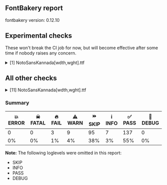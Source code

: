 ## FontBakery report

fontbakery version: 0.12.10



## Experimental checks

These won't break the CI job for now, but will become effective after some time if nobody raises any concern.


<details><summary>[1] NotoSansKannada[wdth,wght].ttf</summary>
<div>
<details>
    <summary>🔥 <b>FAIL</b> Checking that the typoAscender exceeds the yMax of the /Agrave. <a href="https://fontbakery.readthedocs.io/en/stable/fontbakery/checks/universal.metrics.html#"></a></summary>
    <div>







* 🔥 **FAIL** <p>OS/2.sTypoAscender value should be greater than 944, but got 809 instead</p>
 [code: typoAscender]



</div>
</details>
</div>
</details>




## All other checks



<details><summary>[11] NotoSansKannada[wdth,wght].ttf</summary>
<div>
<details>
    <summary>🔥 <b>FAIL</b> Check for presence of an ARTICLE.en_us.html file <a href="https://fontbakery.readthedocs.io/en/stable/fontbakery/checks/googlefonts.description.html#"></a></summary>
    <div>







* 🔥 **FAIL** <p>This is a Noto font but it lacks an ARTICLE.en_us.html file.</p>
 [code: missing-article]



* 🔥 **FAIL** <p>This is a Noto font but it lacks a DESCRIPTION.en_us.html file.</p>
 [code: missing-description]



</div>
</details>

<details>
    <summary>🔥 <b>FAIL</b> Ensure dotted circle glyph is present and can attach marks. <a href="https://fontbakery.readthedocs.io/en/stable/fontbakery/checks/shaping.html#"></a></summary>
    <div>







* 🔥 **FAIL** <p>The following glyphs could not be attached to the dotted circle glyph:</p>
<pre><code>- acutecomb

- candrabinduknda

- gravecomb

- nuktaknda

- tildecomb

- uni0302

- uni0304

- uni0306

- uni0307

- uni0308

- uni030A

- uni030B

- uni030C

- uni0326

- uni0327

- uni0328

- uni0951

- uni0952

- uni1CD0

- uni1CD2

- uni1CDA

- uni1CF4
</code></pre>
 [code: unattached-dotted-circle-marks]



</div>
</details>

<details>
    <summary>⚠️ <b>WARN</b> Check glyphs in mark glyph class are non-spacing. <a href="https://fontbakery.readthedocs.io/en/stable/fontbakery/checks/opentype.gdef.html#"></a></summary>
    <div>







* ⚠️ **WARN** <p>The following spacing glyphs may be in the GDEF mark glyph class by mistake:
aavowelsignaltknda (unencoded), aavowelsignknda (U+0CBE), anusvaraaboverightknda (U+0CF3), auvowelsignknda (U+0CCC), basubscriptUIknda (unencoded), basubscriptaltUIknda (unencoded), basubscriptaltknda (unencoded), basubscriptknda (unencoded), basubscriptrightUIknda (unencoded), basubscriptrightknda (unencoded), baviramaknda (unencoded), bharasubscriptUIknda (unencoded), bharasubscriptaltUIknda (unencoded), bharasubscriptaltknda (unencoded), bharasubscriptknda (unencoded), bhasubscriptUIknda (unencoded), bhasubscriptaltUIknda (unencoded), bhasubscriptaltknda (unencoded), bhasubscriptknda (unencoded), bhasubscriptrightUIknda (unencoded), bhasubscriptrightknda (unencoded), casubscriptUIknda (unencoded), casubscriptaltUIknda (unencoded), casubscriptaltknda (unencoded), casubscriptknda (unencoded), chasubscriptUIknda (unencoded), chasubscriptaltUIknda (unencoded), chasubscriptaltknda (unencoded), chasubscriptknda (unencoded), darasubscriptUIknda (unencoded), darasubscriptaltUIknda (unencoded), darasubscriptaltknda (unencoded), darasubscriptknda (unencoded), dasubscriptUIknda (unencoded), dasubscriptaltUIknda (unencoded), dasubscriptaltknda (unencoded), dasubscriptknda (unencoded), ddarasubscriptUIknda (unencoded), ddarasubscriptaltUIknda (unencoded), ddarasubscriptaltknda (unencoded), ddarasubscriptknda (unencoded), ddasubscriptUIknda (unencoded), ddasubscriptaltUIknda (unencoded), ddasubscriptaltknda (unencoded), ddasubscriptknda (unencoded), ddhasubscriptUIknda (unencoded), ddhasubscriptaltUIknda (unencoded), ddhasubscriptaltknda (unencoded), ddhasubscriptknda (unencoded), dhasubscriptUIknda (unencoded), dhasubscriptaltUIknda (unencoded), dhasubscriptaltknda (unencoded), dhasubscriptknda (unencoded), evowelsignaltknda (unencoded), fasubscriptUIknda (unencoded), fasubscriptaltUIknda (unencoded), fasubscriptaltknda (unencoded), fasubscriptknda (unencoded), garasubscriptUIknda (unencoded), garasubscriptaltUIknda (unencoded), garasubscriptaltknda (unencoded), garasubscriptknda (unencoded), gasubscriptUIknda (unencoded), gasubscriptaltUIknda (unencoded), gasubscriptaltknda (unencoded), gasubscriptknda (unencoded), ghasubscriptUIknda (unencoded), ghasubscriptaltUIknda (unencoded), ghasubscriptaltknda (unencoded), ghasubscriptknda (unencoded), hasubscriptUIknda (unencoded), hasubscriptaltUIknda (unencoded), hasubscriptaltknda (unencoded), hasubscriptknda (unencoded), iivowelsignknda (U+0CC0), ivowelsignknda (U+0CBF), januktasubscriptUIknda (unencoded), januktasubscriptaltUIknda (unencoded), januktasubscriptaltknda (unencoded), januktasubscriptknda (unencoded), jasubscriptUIknda (unencoded), jasubscriptaltUIknda (unencoded), jasubscriptaltknda (unencoded), jasubscriptknda (unencoded), jhasubscriptUIknda (unencoded), jhasubscriptaltUIknda (unencoded), jhasubscriptaltknda (unencoded), jhasubscriptknda (unencoded), karasubscriptUIknda (unencoded), karasubscriptaltUIknda (unencoded), karasubscriptaltknda (unencoded), karasubscriptknda (unencoded), kasubscriptUIknda (unencoded), kasubscriptaltUIknda (unencoded), kasubscriptaltknda (unencoded), kasubscriptknda (unencoded), khasubscriptUIknda (unencoded), khasubscriptaltUIknda (unencoded), khasubscriptaltknda (unencoded), khasubscriptknda (unencoded), lasubscriptUIknda (unencoded), lasubscriptaltUIknda (unencoded), lasubscriptaltknda (unencoded), lasubscriptknda (unencoded), lengthmarkknda (U+0CD5), llasubscriptUIknda (unencoded), llasubscriptaltUIknda (unencoded), llasubscriptaltknda (unencoded), llasubscriptknda (unencoded), masubscriptUIknda (unencoded), masubscriptaltUIknda (unencoded), masubscriptaltknda (unencoded), masubscriptknda (unencoded), mayasubscriptUIknda (unencoded), mayasubscriptaltUIknda (unencoded), mayasubscriptaltknda (unencoded), mayasubscriptknda (unencoded), nasubscriptUIknda (unencoded), nasubscriptaltUIknda (unencoded), nasubscriptaltknda (unencoded), nasubscriptknda (unencoded), nasubscriptrightUIknda (unencoded), nasubscriptrightknda (unencoded), ngasubscriptUIknda (unencoded), ngasubscriptaltUIknda (unencoded), ngasubscriptaltknda (unencoded), ngasubscriptknda (unencoded), nnasubscriptUIknda (unencoded), nnasubscriptaltUIknda (unencoded), nnasubscriptaltknda (unencoded), nnasubscriptknda (unencoded), nnasubscriptrightUIknda (unencoded), nnasubscriptrightknda (unencoded), nyasubscriptUIknda (unencoded), nyasubscriptaltUIknda (unencoded), nyasubscriptaltknda (unencoded), nyasubscriptknda (unencoded), parasubscriptUIknda (unencoded), parasubscriptaltUIknda (unencoded), parasubscriptaltknda (unencoded), parasubscriptknda (unencoded), pasubscriptUIknda (unencoded), pasubscriptaltUIknda (unencoded), pasubscriptaltknda (unencoded), pasubscriptknda (unencoded), phanuktasubscriptUIknda (unencoded), phanuktasubscriptaltUIknda (unencoded), phanuktasubscriptaltknda (unencoded), phanuktasubscriptknda (unencoded), phasubscriptUIknda (unencoded), phasubscriptaltUIknda (unencoded), phasubscriptaltknda (unencoded), phasubscriptknda (unencoded), rasubscriptUIknda (unencoded), rasubscriptaltUIknda (unencoded), rasubscriptaltknda (unencoded), rasubscriptknda (unencoded), rrasubscriptUIknda (unencoded), rrasubscriptaltUIknda (unencoded), rrasubscriptaltknda (unencoded), rrasubscriptknda (unencoded), sasubscriptUIknda (unencoded), sasubscriptaltUIknda (unencoded), sasubscriptaltknda (unencoded), sasubscriptknda (unencoded), shasubscriptUIknda (unencoded), shasubscriptaltUIknda (unencoded), shasubscriptaltknda (unencoded), shasubscriptknda (unencoded), ssasubscriptUIknda (unencoded), ssasubscriptaltUIknda (unencoded), ssasubscriptaltknda (unencoded), ssasubscriptknda (unencoded), ssasubscriptrightUIknda (unencoded), ssasubscriptrightknda (unencoded), tarasubscriptUIknda (unencoded), tarasubscriptaltUIknda (unencoded), tarasubscriptaltknda (unencoded), tarasubscriptknda (unencoded), tasubscriptUIknda (unencoded), tasubscriptaltUIknda (unencoded), tasubscriptaltknda (unencoded), tasubscriptknda (unencoded), tayasubscriptUIknda (unencoded), tayasubscriptaltUIknda (unencoded), tayasubscriptaltknda (unencoded), tayasubscriptknda (unencoded), thasubscriptUIknda (unencoded), thasubscriptaltUIknda (unencoded), thasubscriptaltknda (unencoded), thasubscriptknda (unencoded), ttarasubscriptUIknda (unencoded), ttarasubscriptaltUIknda (unencoded), ttarasubscriptaltknda (unencoded), ttarasubscriptknda (unencoded), ttasubscriptUIknda (unencoded), ttasubscriptaltUIknda (unencoded), ttasubscriptaltknda (unencoded), ttasubscriptknda (unencoded), tthasubscriptUIknda (unencoded), tthasubscriptaltUIknda (unencoded), tthasubscriptaltknda (unencoded), tthasubscriptknda (unencoded), uuvowelsignalt2knda (unencoded), uuvowelsignaltknda (unencoded), uuvowelsignknda (U+0CC2), uuvowelsignlaknda (unencoded), uvowelsignalt2knda (unencoded), uvowelsignaltknda (unencoded), uvowelsignknda (U+0CC1), uvowelsignlaknda (unencoded), vasubscriptUIknda (unencoded), vasubscriptaltUIknda (unencoded), vasubscriptaltknda (unencoded), vasubscriptknda (unencoded), visargaknda (U+0C83), yasubscriptUIknda (unencoded), yasubscriptaltUIknda (unencoded), yasubscriptaltknda (unencoded) and yasubscriptknda (unencoded)</p>
 [code: spacing-mark-glyphs]



</div>
</details>

<details>
    <summary>⚠️ <b>WARN</b> Check mark characters are in GDEF mark glyph class. <a href="https://fontbakery.readthedocs.io/en/stable/fontbakery/checks/opentype.gdef.html#"></a></summary>
    <div>







* ⚠️ **WARN** <p>The following mark characters could be in the GDEF mark glyph class:
llvocalicvowelsignknda (U+0CE3), lvocalicvowelsignknda (U+0CE2) and viramaknda (U+0CCD)</p>
 [code: mark-chars]



</div>
</details>

<details>
    <summary>⚠️ <b>WARN</b> Check GDEF mark glyph class doesn't have characters that are not marks. <a href="https://fontbakery.readthedocs.io/en/stable/fontbakery/checks/opentype.gdef.html#"></a></summary>
    <div>







* ⚠️ **WARN** <p>The following non-mark characters should not be in the GDEF mark glyph class:
U+0C83, U+0CBE, U+0CC0, U+0CC1, U+0CC2, U+0CC8, U+0CCA, U+0CCB, U+0CD5 and U+0CF3</p>
 [code: non-mark-chars]



</div>
</details>

<details>
    <summary>⚠️ <b>WARN</b> Does the font contain a soft hyphen? <a href="https://fontbakery.readthedocs.io/en/stable/fontbakery/checks/universal.glyphset.html#"></a></summary>
    <div>







* ⚠️ **WARN** <p>This font has a 'Soft Hyphen' character.</p>
 [code: softhyphen]



</div>
</details>

<details>
    <summary>⚠️ <b>WARN</b> Check font contains no unreachable glyphs <a href="https://fontbakery.readthedocs.io/en/stable/fontbakery/checks/universal.glyphset.html#"></a></summary>
    <div>







* ⚠️ **WARN** <p>The following glyphs could not be reached by codepoint or substitution rules:</p>
<pre><code>- ailengthmarkUIknda

- ailengthmarkaltUIknda

- aivowelsignUIknda

- backslash.UIknda

- bar.UIknda

- basubscriptUIknda

- basubscriptaltUIknda

- basubscriptrightUIknda

- bharasubscriptUIknda

- bharasubscriptaltUIknda

- bhasubscriptUIknda

- bhasubscriptaltUIknda

- bhasubscriptrightUIknda

- braceleft.UIknda

- braceright.UIknda

- bracketleft.UIknda

- bracketright.UIknda

- casubscriptUIknda

- casubscriptaltUIknda

- casubscriptrightUIknda

- chasubscriptUIknda

- chasubscriptaltUIknda

- chasubscriptrightUIknda

- darasubscriptUIknda

- darasubscriptaltUIknda

- dasubscriptUIknda

- dasubscriptaltUIknda

- dasubscriptrightUIknda

- ddarasubscriptUIknda

- ddarasubscriptaltUIknda

- ddasubscriptUIknda

- ddasubscriptaltUIknda

- ddasubscriptrightUIknda

- ddhasubscriptUIknda

- ddhasubscriptaltUIknda

- ddhasubscriptrightUIknda

- dhasubscriptUIknda

- dhasubscriptaltUIknda

- dhasubscriptrightUIknda

- fasubscriptUIknda

- fasubscriptaltUIknda

- fasubscriptrightUIknda

- garasubscriptUIknda

- garasubscriptaltUIknda

- gasubscriptUIknda

- gasubscriptaltUIknda

- gasubscriptrightUIknda

- ghasubscriptUIknda

- ghasubscriptaltUIknda

- ghasubscriptrightUIknda

- hasubscriptUIknda

- hasubscriptaltUIknda

- hasubscriptrightUIknda

- januktasubscriptUIknda

- januktasubscriptaltUIknda

- januktasubscriptrightUIknda

- janyaUIknda

- janyanocrestUIknda

- janyaviramaUIknda

- janyevowelUIknda

- janyivowelUIknda

- jasubscriptUIknda

- jasubscriptaltUIknda

- jasubscriptrightUIknda

- jhasubscriptUIknda

- jhasubscriptaltUIknda

- jhasubscriptrightUIknda

- karasubscriptUIknda

- karasubscriptaltUIknda

- kassaUIknda

- kassanocrestUIknda

- kassaviramaUIknda

- kassevowelUIknda

- kassivowelUIknda

- kasubscriptUIknda

- kasubscriptaltUIknda

- kasubscriptrightUIknda

- khasubscriptUIknda

- khasubscriptaltUIknda

- khasubscriptrightUIknda

- lasubscriptUIknda

- lasubscriptaltUIknda

- lasubscriptrightUIknda

- llasubscriptUIknda

- llasubscriptaltUIknda

- llasubscriptrightUIknda

- llvocalicvowelsignUIknda

- llvocalicvowelsignaltUIknda

- lvocalicvowelsignUIknda

- lvocalicvowelsignaltUIknda

- masubscriptUIknda

- masubscriptaltUIknda

- masubscriptlengthmarkUIknda

- masubscriptlengthmarkaltUIknda

- masubscriptrightUIknda

- masubscriptrvocalicUIknda

- masubscriptrvocalicaltUIknda

- mayasubscriptUIknda

- mayasubscriptaltUIknda

- nasubscriptUIknda

- nasubscriptaltUIknda

- nasubscriptrightUIknda

- ngasubscriptUIknda

- ngasubscriptaltUIknda

- ngasubscriptrightUIknda

- nnasubscriptUIknda

- nnasubscriptaltUIknda

- nnasubscriptrightUIknda

- nyasubscriptUIknda

- nyasubscriptaltUIknda

- nyasubscriptrightUIknda

- parasubscriptUIknda

- parasubscriptaltUIknda

- parenleft.UIknda

- parenright.UIknda

- pasubscriptUIknda

- pasubscriptaltUIknda

- pasubscriptrightUIknda

- phanuktasubscriptUIknda

- phanuktasubscriptaltUIknda

- phanuktasubscriptrightUIknda

- phasubscriptUIknda

- phasubscriptaltUIknda

- phasubscriptrightUIknda

- question

- rasubscriptUIknda

- rasubscriptaltUIknda

- rasubscriptlengthmarkUIknda

- rasubscriptlengthmarkaltUIknda

- rasubscriptrightUIknda

- rrasubscriptUIknda

- rrasubscriptaltUIknda

- rrasubscriptrightUIknda

- rrvocalicvowelsignUIknda

- rrvocalicvowelsignaltUIknda

- rvocalicvowelsignUIknda

- rvocalicvowelsignaltUIknda

- sasubscriptUIknda

- sasubscriptaltUIknda

- sasubscriptrightUIknda

- shasubscriptUIknda

- shasubscriptaltUIknda

- shasubscriptrightUIknda

- slash.UIknda

- ssasubscriptUIknda

- ssasubscriptaltUIknda

- ssasubscriptrightUIknda

- tarasubscriptUIknda

- tarasubscriptaltUIknda

- tasubscriptUIknda

- tasubscriptaltUIknda

- tasubscriptlengthmarkUIknda

- tasubscriptlengthmarkaltUIknda

- tasubscriptrightUIknda

- tasubscriptrvocalicUIknda

- tasubscriptrvocalicaltUIknda

- tayasubscriptUIknda

- tayasubscriptaltUIknda

- thasubscriptUIknda

- thasubscriptaltUIknda

- thasubscriptrightUIknda

- ttarasubscriptUIknda

- ttarasubscriptaltUIknda

- ttasubscriptUIknda

- ttasubscriptaltUIknda

- ttasubscriptrightUIknda

- tthasubscriptUIknda

- tthasubscriptaltUIknda

- tthasubscriptrightUIknda

- vasubscriptUIknda

- vasubscriptaltUIknda

- vasubscriptrightUIknda

- yasubscriptUIknda

- yasubscriptaltUIknda

- yasubscriptrightUIknda
</code></pre>
 [code: unreachable-glyphs]



</div>
</details>

<details>
    <summary>⚠️ <b>WARN</b> Validate size, and resolution of article images, and ensure article page has minimum length and includes visual assets. <a href="https://fontbakery.readthedocs.io/en/stable/fontbakery/checks/googlefonts.article.html#"></a></summary>
    <div>







* ⚠️ **WARN** <p>Family metadata at fonts/NotoSansKannada/googlefonts/variable-ttf does not have an article.</p>
 [code: lacks-article]



</div>
</details>

<details>
    <summary>⚠️ <b>WARN</b> Check for codepoints not covered by METADATA subsets. <a href="https://fontbakery.readthedocs.io/en/stable/fontbakery/checks/googlefonts.subsets.html#"></a></summary>
    <div>







* ⚠️ **WARN** <p>The following codepoints supported by the font are not covered by
any subsets defined in the font's metadata file, and will never
be served. You can solve this by either manually adding additional
subset declarations to METADATA.pb, or by editing the glyphset
definitions.</p>
<ul>
<li>U+02C7 CARON: try adding one of: canadian-aboriginal, tifinagh, yi</li>
<li>U+02C9 MODIFIER LETTER MACRON: not included in any glyphset definition</li>
<li>U+02D8 BREVE: try adding one of: canadian-aboriginal, yi</li>
<li>U+02D9 DOT ABOVE: try adding one of: canadian-aboriginal, yi</li>
<li>U+02DB OGONEK: try adding one of: canadian-aboriginal, yi</li>
<li>U+02DD DOUBLE ACUTE ACCENT: not included in any glyphset definition</li>
<li>U+0302 COMBINING CIRCUMFLEX ACCENT: try adding one of: math, cherokee, coptic, tifinagh</li>
<li>U+0306 COMBINING BREVE: try adding one of: old-permic, tifinagh</li>
<li>U+0307 COMBINING DOT ABOVE: try adding one of: syriac, tifinagh, tai-le, canadian-aboriginal, old-permic, math, malayalam, coptic</li>
<li>U+030A COMBINING RING ABOVE: try adding syriac</li>
<li>U+030B COMBINING DOUBLE ACUTE ACCENT: try adding one of: cherokee, osage</li>
<li>U+030C COMBINING CARON: try adding one of: tai-le, cherokee</li>
<li>U+0326 COMBINING COMMA BELOW: not included in any glyphset definition</li>
<li>U+0327 COMBINING CEDILLA: not included in any glyphset definition</li>
<li>U+0328 COMBINING OGONEK: not included in any glyphset definition</li>
<li>U+1CF5 VEDIC SIGN JIHVAMULIYA: try adding one of: bengali, devanagari</li>
<li>U+2010 HYPHEN: try adding one of: kharoshthi, armenian, lisu, cham, sundanese, kaithi, yi, sora-sompeng, syloti-nagri, kayah-li, hebrew, arabic, coptic</li>
</ul>
<p>Or you can add the above codepoints to one of the subsets supported by the font: <code>kannada</code>, <code>latin</code>, <code>latin-ext</code></p>
 [code: unreachable-subsetting]



</div>
</details>

<details>
    <summary>⚠️ <b>WARN</b> Ensure soft_dotted characters lose their dot when combined with marks that replace the dot. <a href="https://fontbakery.readthedocs.io/en/stable/fontbakery/checks/shaping.html#"></a></summary>
    <div>







* ⚠️ **WARN** <p>The dot of soft dotted characters used in orthographies <em>must</em> disappear in the following strings: į̀ į́ į̂ į̃ į̄ į̌</p>
<p>The dot of soft dotted characters <em>should</em> disappear in other cases, for example: į̆ į̇ į̈ į̊ į̋ į̦̀ į̦́ į̦̂ į̦̃ į̦̄ į̦̆ į̦̇ į̦̈ į̦̊ į̦̋ į̦̌ į̧̀ į̧́ į̧̂ į̧̃</p>
<p>Your font fully covers the following languages that require the soft-dotted feature: Lithuanian (Latn, 2,357,094 speakers), Dutch (Latn, 31,709,104 speakers).</p>
<p>Your font does <em>not</em> cover the following languages that require the soft-dotted feature: Ejagham (Latn, 120,000 speakers), Ebira (Latn, 2,200,000 speakers), Nateni (Latn, 100,000 speakers), Mfumte (Latn, 79,000 speakers), Mango (Latn, 77,000 speakers), Lugbara (Latn, 2,200,000 speakers), Koonzime (Latn, 40,000 speakers), Ekpeye (Latn, 226,000 speakers), Southern Kisi (Latn, 360,000 speakers), Yala (Latn, 200,000 speakers), Ukrainian (Cyrl, 29,273,587 speakers), Ma’di (Latn, 584,000 speakers), Ngbaka (Latn, 1,020,000 speakers), Kpelle, Guinea (Latn, 622,000 speakers), Cicipu (Latn, 44,000 speakers), South Central Banda (Latn, 244,000 speakers), Bete-Bendi (Latn, 100,000 speakers), Vute (Latn, 21,000 speakers), Mundani (Latn, 34,000 speakers), Basaa (Latn, 332,940 speakers), Fur (Latn, 1,230,163 speakers), Ijo, Southeast (Latn, 2,471,000 speakers), Kom (Latn, 360,685 speakers), Navajo (Latn, 166,319 speakers), Igbo (Latn, 27,823,640 speakers), Avokaya (Latn, 100,000 speakers), Gulay (Latn, 250,478 speakers), Zapotec (Latn, 490,000 speakers), Nzakara (Latn, 50,000 speakers), Belarusian (Cyrl, 10,064,517 speakers), Bafut (Latn, 158,146 speakers), Sar (Latn, 500,000 speakers), Makaa (Latn, 221,000 speakers), Aghem (Latn, 38,843 speakers), Dan (Latn, 1,099,244 speakers), Dii (Latn, 71,000 speakers).</p>
 [code: soft-dotted]



</div>
</details>

<details>
    <summary>⚠️ <b>WARN</b> Ensure fonts have ScriptLangTags declared on the 'meta' table. <a href="https://fontbakery.readthedocs.io/en/stable/fontbakery/checks/googlefonts.meta.html#"></a></summary>
    <div>







* ⚠️ **WARN** <p>This font file does not have a 'meta' table.</p>
 [code: lacks-meta-table]



</div>
</details>
</div>
</details>




### Summary

| 💥 ERROR | ☠ FATAL | 🔥 FAIL | ⚠️ WARN | ⏩ SKIP | ℹ️ INFO | ✅ PASS | 🔎 DEBUG | 
| ---|---|---|---|---|---|---|---|
| 0 | 0 | 3 | 9 | 95 | 7 | 137 | 0 | 
| 0% | 0% | 1% | 4% | 38% | 3% | 55% | 0% | 



**Note:** The following loglevels were omitted in this report:


* SKIP
* INFO
* PASS
* DEBUG
